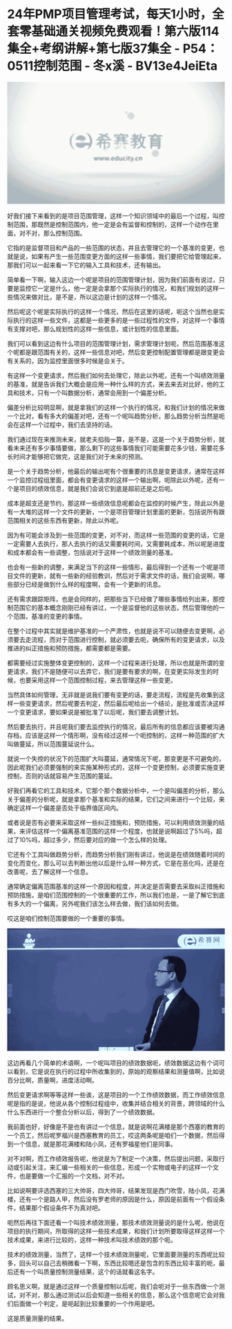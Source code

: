 # 24年PMP项目管理考试，每天1小时，全套零基础通关视频免费观看！第六版114集全+考纲讲解+第七版37集全 - P54：0511控制范围 - 冬x溪 - BV13e4JeiEta

![](img/ad786ee75d16f96ffb81cbb64c838d5f_0.png)

好我们接下来看到的是项目范围管理，这样一个知识领域中的最后一个过程，叫控制范围，那既然是控制范围内，他一定是会有监督和控制的，这样一个动作在里面，对不对，那么控制范围。

它指的是监督项目和产品的一些范围的状态，并且去管理它的一个基准的变更，也就是说，如果有产生一些范围变更方面的这样一些事情，我们要把它给管理起来，那我们可以一起来看一下它的输入工具和技术，还有输出。

简单看一下啊，输入这边一个呢是项目的范围管理计划，因为我们前面有说过，只要是监控它一定是什么，他一定是会拿那个实际执行的情况，和我们规划的这样一些情况来做对比，是不是，所以这边是计划的这样一个情况。

然后呢这个呢是实际执行的这样一个情况，然后在这里的话呢，呃这个当然也是实际执行的这样一些文件，这都是一些更多的是一些过程性的文件，对这样一个事情有支撑对吧，那么规划性的这样一些信息，或计划性的信息里面。

我们可以看到这边有什么项目的范围管理计划，需求管理计划呃，然后范围基准这个呢都是跟范围有关的，这样一些信息对吧，然后变更控制配置管理都是跟变更会有关系的，因为监控里面很多时候是会关于。

有这样一个变更请求，然后我们如何去处理它，除此以外呢，还有一个叫绩效测量的基准，就是告诉我们大概会是应用一种什么样的方式，来去来去对比好，他的工具和技术，只有一个叫数据分析，通常会用到一个偏差分析。

偏差分析比较明显啊，就是拿我们的这样一个执行的情况，和我们计划的情况来做一个比对，看有多大的偏差对吧，还有一个呢叫趋势分析，那么趋势分析当然是呃会在这样一个过程中，我们去坚持的话。

我们通过现在来推测未来，就老夫掐指一算，是不是，这是一个关于趋势分析，就看未来还有多少事情要做，那么剩下的这些事情我们可能需要花多少钱，需要花多长时间才能够把它做完，这是我们对于未来的预测。

是一个关于趋势分析，他最后的输出呢有个很重要的讯息是变更请求，通常在这样一个监控过程组里面，都会有变更请求的这样一个输出啊，呃除此以外呢，还有一个是项目的绩效信息，就是我们会说它到底是超前还是之后呃。

成本是超支还是节约，那这样一些绩效信息呢都会在监控的时候产生，除此以外是有一大堆的这样一个文件的更新，一个是项目管理计划里面的更新，包括说所有跟范围相关的这些东西有更新，除此以外呢。

因为有可能会涉及到一些范围的变更，对不对，而这样一些范围的变更的话，它是一定需要人去执行，那人去执行的话又需要耗时间，又需要耗成本，所以呢是进度和成本都会有一些调整，包括说对于这样一个绩效测量的基准。

也会有一些新的调整，来满足当下的这样一些情形，最后得到一个还有一个呢是项目文件的更新，就有一些新的经验教训，然后对于需求文件的话，我们会说啊，哪些部分已经是做到什么样的程度啊，会有一个更新的讯息。

还有需求跟踪矩阵，也是会同样的，把那些当下已经做了哪些事情给列出来，那控制范围它的基本概念刚刚已经有讲过，一个是监督他的这些状态，然后管理他的一个范围，基准的变更的事情。

在整个过程中其实就是维护基准的一个严肃性，也就是说不可以随便去变更啊，必须要去走流程，而对于范围进行控制，就必须要去呃，确保所有的变更请求，以及推进的纠正措施和预防措施，都需要都是需要。

都需要经过实施整体变更控制的，这样一个过程来进行处理，所以也就是所谓的变更请求，我们不是随便可以去弄它，我们是要有要求的啊，在变更实际发生的时候，也要采用这样一个范围控制过程，来去管理这样一些变更。

当然具体如何管理，无非就是说我们要有变更的话，要走流程，流程是先收集到这样一些变更请求，然后呢要去判定，然后最后呢给出一个结论，是批准或否决这样一个变更请求，要如果说是被批准了以后呢，我们要去调整计划。

然后要去执行，并且呢我们要去监控执行的情况，最后所有的信息都应该要被沟通存档，应该是这样一个情形啊，没有经过这样一个呃控制的，这样一种范围的扩大叫做蔓延，所以范围蔓延说什么。

就说一个失控的状况下的范围扩大叫蔓延，通常情况下呢，那变更是不可避免的，因此呢我们必须要强制的来实施某种形式的，这样一个变更控制，必须要实施变更控制，否则的话就容易产生范围的蔓延。

好我们再看它的工具和技术，它那个那个数据分析中，一个是叫偏差的分析，那么关于偏差的分析呢，就是拿那个基准和实际的结果，它们之间来进行一个比较，来确定这样一个偏差是否处于临界值区间内。

或者说是否有必要来采取这样一些纠正措施和，预防措施，可以利用绩效测量的结果，来评估这样一个偏离基准范围的这样一个程度，也就是说啊超过了5%吗，超过了10%吗，超过多少，然后要对应的做一个怎么样的处理。

它还有个工具叫做趋势分析，而趋势分析我们刚有讲过，他说是在绩效随着时间的变化而变化，那么可以去判断出他以后是什么样一种方式，它是在恶化吗，还是在改善呢，去了解这样一个信息。

通常确定偏离范围基准的这样一个原因和程度，并决定是否需要去采取纠正措施和预防措施，是咱们范围控制的一个很重要的工作，所以我们也是，一是了解它到底有多大的一个偏离，另外呢我们该怎么样去做，我们该如何去做。

哎这是咱们控制范围要做的一个重要的事情。

![](img/ad786ee75d16f96ffb81cbb64c838d5f_2.png)

这边再看几个简单的术语啊，一个呢叫项目的绩效数据呃，绩效数据这边有个词可以看到，它是说在执行的过程中所收集到的，原始的观察结果和测量值啊，比如说百分比啊，质量啊，进度活动啊。

然后变更请求啊等等这样一些诶，这是项目的一个工作绩效数据，而工作绩效信息呢是指的是说，他说从各个控制过程组中，收集并结合相关的背景，跨领域的什么什么东西进行一个整合分析以后，得到了一个绩效数据。

我前面也好，好像是不是也有讲过一个信息，就是说啊花满楼是那个西塞的教育的一个员工，然后呢罗福兴是西塞教育的员工，哎这两条呢是咱们一个数据，然后得到一个信息，就是那花满楼和陆小凤，还有罗福星他们是同事。

对不对啊，而工作绩效报告呢，他说是为了制定一个决策，然后提出问题，采取行动或引起关注，来汇编一些相关的一些信息，形成一个实物或电子的这样一个文件，也是要做一个汇报的一个文档，对不对。

比如说啊要评选西塞的三大帅哥，四大帅哥，结果发现是西门吹雪，陆小凤，花满楼，还有一个是路人甲，然后没有罗老师的原因是什么，原因是前面有一个假设条件，结果那个假设条件不为真对吧。

呃然后再往下面还看一个叫技术绩效测量，那技术绩效测量说的是什么呢，他说在项目的执行期间，所取得的这样一些技术成果，和我们计划所要取得这样这样一个技术成果，来进行比较的，这样一种技术叫技术绩效的那个呃。

技术的绩效测量，当然了，这样一个技术绩效测量呢，它里面要测量的东西呢比较多，回头可以自己去稍微看一下啊，东西比较嗯还是包含的东西比较丰富的呃，最后还有一个叫质量控制测量结果，这个的话就看这名字。

顾名思义啊，就是通过这样一个质量控制以后呢，我们会呃对于一些东西做一个测试，对不对，那么通过测试以后会知道一些相关的信息，那么这个信息呢它会对我们后面做一个判定，是呃起到比较重要的一个作用是吧。

这是质量测量的结果。
